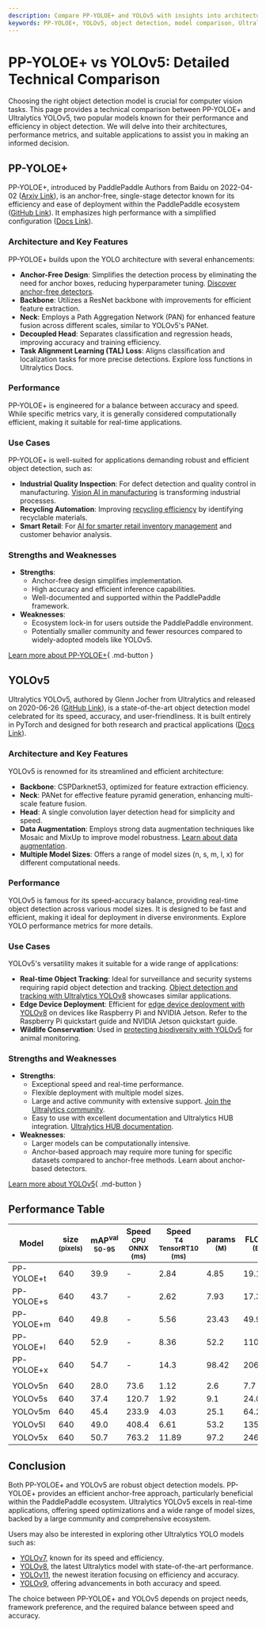 ```yaml
---
description: Compare PP-YOLOE+ and YOLOv5 with insights into architecture, performance, and use cases. Discover the best object detection model for your needs.
keywords: PP-YOLOE+, YOLOv5, object detection, model comparison, Ultralytics, AI models, computer vision, anchor-free, performance metrics
---
```


# PP-YOLOE+ vs YOLOv5: Detailed Technical Comparison

Choosing the right object detection model is crucial for computer vision tasks. This page provides a technical comparison between PP-YOLOE+ and Ultralytics YOLOv5, two popular models known for their performance and efficiency in object detection. We will delve into their architectures, performance metrics, and suitable applications to assist you in making an informed decision.

<script async src="https://cdn.jsdelivr.net/npm/chart.js"></script>
<script defer src="../../javascript/benchmark.js"></script>

<canvas id="modelComparisonChart" width="1024" height="400" active-models='["PP-YOLOE+", "YOLOv5"]'></canvas>

## PP-YOLOE+

PP-YOLOE+, introduced by PaddlePaddle Authors from Baidu on 2022-04-02 ([Arxiv Link](https://arxiv.org/abs/2203.16250)), is an anchor-free, single-stage detector known for its efficiency and ease of deployment within the PaddlePaddle ecosystem ([GitHub Link](https://github.com/PaddlePaddle/PaddleDetection/)). It emphasizes high performance with a simplified configuration ([Docs Link](https://github.com/PaddlePaddle/PaddleDetection/blob/release/2.8.1/configs/ppyoloe/README.md)).

### Architecture and Key Features

PP-YOLOE+ builds upon the YOLO architecture with several enhancements:

- **Anchor-Free Design**: Simplifies the detection process by eliminating the need for anchor boxes, reducing hyperparameter tuning. [Discover anchor-free detectors](https://www.ultralytics.com/glossary/anchor-free-detectors).
- **Backbone**: Utilizes a ResNet backbone with improvements for efficient feature extraction.
- **Neck**: Employs a Path Aggregation Network (PAN) for enhanced feature fusion across different scales, similar to YOLOv5's PANet.
- **Decoupled Head**: Separates classification and regression heads, improving accuracy and training efficiency.
- **Task Alignment Learning (TAL) Loss**: Aligns classification and localization tasks for more precise detections. Explore loss functions in Ultralytics Docs.

### Performance

PP-YOLOE+ is engineered for a balance between accuracy and speed. While specific metrics vary, it is generally considered computationally efficient, making it suitable for real-time applications.

### Use Cases

PP-YOLOE+ is well-suited for applications demanding robust and efficient object detection, such as:

- **Industrial Quality Inspection**: For defect detection and quality control in manufacturing. [Vision AI in manufacturing](https://www.ultralytics.com/solutions/ai-in-manufacturing) is transforming industrial processes.
- **Recycling Automation**: Improving [recycling efficiency](https://www.ultralytics.com/blog/recycling-efficiency-the-power-of-vision-ai-in-automated-sorting) by identifying recyclable materials.
- **Smart Retail**: For [AI for smarter retail inventory management](https://www.ultralytics.com/blog/ai-for-smarter-retail-inventory-management) and customer behavior analysis.

### Strengths and Weaknesses

- **Strengths**:
  - Anchor-free design simplifies implementation.
  - High accuracy and efficient inference capabilities.
  - Well-documented and supported within the PaddlePaddle framework.
- **Weaknesses**:
  - Ecosystem lock-in for users outside the PaddlePaddle environment.
  - Potentially smaller community and fewer resources compared to widely-adopted models like YOLOv5.

[Learn more about PP-YOLOE+](https://github.com/PaddlePaddle/PaddleDetection/blob/release/2.8.1/configs/ppyoloe/README.md){ .md-button }

## YOLOv5

Ultralytics YOLOv5, authored by Glenn Jocher from Ultralytics and released on 2020-06-26 ([GitHub Link](https://github.com/ultralytics/yolov5)), is a state-of-the-art object detection model celebrated for its speed, accuracy, and user-friendliness. It is built entirely in PyTorch and designed for both research and practical applications ([Docs Link](https://docs.ultralytics.com/models/yolov5/)).

### Architecture and Key Features

YOLOv5 is renowned for its streamlined and efficient architecture:

- **Backbone**: CSPDarknet53, optimized for feature extraction efficiency.
- **Neck**: PANet for effective feature pyramid generation, enhancing multi-scale feature fusion.
- **Head**: A single convolution layer detection head for simplicity and speed.
- **Data Augmentation**: Employs strong data augmentation techniques like Mosaic and MixUp to improve model robustness. [Learn about data augmentation](https://www.ultralytics.com/glossary/data-augmentation).
- **Multiple Model Sizes**: Offers a range of model sizes (n, s, m, l, x) for different computational needs.

### Performance

YOLOv5 is famous for its speed-accuracy balance, providing real-time object detection across various model sizes. It is designed to be fast and efficient, making it ideal for deployment in diverse environments. Explore YOLO performance metrics for more details.

### Use Cases

YOLOv5's versatility makes it suitable for a wide range of applications:

- **Real-time Object Tracking**: Ideal for surveillance and security systems requiring rapid object detection and tracking. [Object detection and tracking with Ultralytics YOLOv8](https://www.ultralytics.com/blog/object-detection-and-tracking-with-ultralytics-yolov8) showcases similar applications.
- **Edge Device Deployment**: Efficient for [edge device deployment with YOLOv8](https://www.ultralytics.com/blog/edge-ai-and-aiot-upgrade-any-camera-with-ultralytics-yolov8-in-a-no-code-way) on devices like Raspberry Pi and NVIDIA Jetson. Refer to the Raspberry Pi quickstart guide and NVIDIA Jetson quickstart guide.
- **Wildlife Conservation**: Used in [protecting biodiversity with YOLOv5](https://www.ultralytics.com/blog/protecting-biodiversity-the-kashmir-world-foundations-success-story-with-yolov5-and-yolov8) for animal monitoring.

### Strengths and Weaknesses

- **Strengths**:
  - Exceptional speed and real-time performance.
  - Flexible deployment with multiple model sizes.
  - Large and active community with extensive support. [Join the Ultralytics community](https://discord.com/invite/ultralytics).
  - Easy to use with excellent documentation and Ultralytics HUB integration. [Ultralytics HUB documentation](https://docs.ultralytics.com/hub/).
- **Weaknesses**:
  - Larger models can be computationally intensive.
  - Anchor-based approach may require more tuning for specific datasets compared to anchor-free methods. Learn about anchor-based detectors.

[Learn more about YOLOv5](https://docs.ultralytics.com/models/yolov5/){ .md-button }

## Performance Table

| Model      | size<br><sup>(pixels) | mAP<sup>val<br>50-95 | Speed<br><sup>CPU ONNX<br>(ms) | Speed<br><sup>T4 TensorRT10<br>(ms) | params<br><sup>(M) | FLOPs<br><sup>(B) |
| ---------- | --------------------- | -------------------- | ------------------------------ | ----------------------------------- | ------------------ | ----------------- |
| PP-YOLOE+t | 640                   | 39.9                 | -                              | 2.84                                | 4.85               | 19.15             |
| PP-YOLOE+s | 640                   | 43.7                 | -                              | 2.62                                | 7.93               | 17.36             |
| PP-YOLOE+m | 640                   | 49.8                 | -                              | 5.56                                | 23.43              | 49.91             |
| PP-YOLOE+l | 640                   | 52.9                 | -                              | 8.36                                | 52.2               | 110.07            |
| PP-YOLOE+x | 640                   | 54.7                 | -                              | 14.3                                | 98.42              | 206.59            |
|            |                       |                      |                                |                                     |                    |                   |
| YOLOv5n    | 640                   | 28.0                 | 73.6                           | 1.12                                | 2.6                | 7.7               |
| YOLOv5s    | 640                   | 37.4                 | 120.7                          | 1.92                                | 9.1                | 24.0              |
| YOLOv5m    | 640                   | 45.4                 | 233.9                          | 4.03                                | 25.1               | 64.2              |
| YOLOv5l    | 640                   | 49.0                 | 408.4                          | 6.61                                | 53.2               | 135.0             |
| YOLOv5x    | 640                   | 50.7                 | 763.2                          | 11.89                               | 97.2               | 246.4             |

## Conclusion

Both PP-YOLOE+ and YOLOv5 are robust object detection models. PP-YOLOE+ provides an efficient anchor-free approach, particularly beneficial within the PaddlePaddle ecosystem. Ultralytics YOLOv5 excels in real-time applications, offering speed optimizations and a wide range of model sizes, backed by a large community and comprehensive ecosystem.

Users may also be interested in exploring other Ultralytics YOLO models such as:

- [YOLOv7](https://docs.ultralytics.com/models/yolov7/), known for its speed and efficiency.
- [YOLOv8](https://docs.ultralytics.com/models/yolov8/), the latest Ultralytics model with state-of-the-art performance.
- [YOLOv11](https://docs.ultralytics.com/models/yolo11/), the newest iteration focusing on efficiency and accuracy.
- [YOLOv9](https://docs.ultralytics.com/models/yolov9/), offering advancements in both accuracy and speed.

The choice between PP-YOLOE+ and YOLOv5 depends on project needs, framework preference, and the required balance between speed and accuracy.
